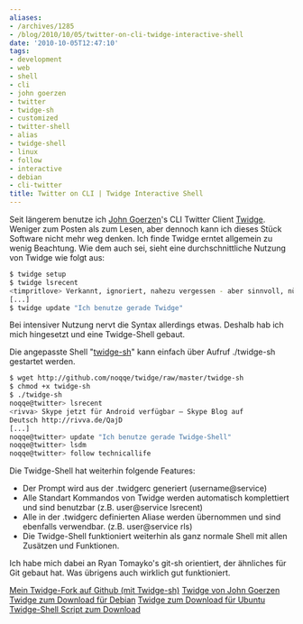 ```yaml
---
aliases:
- /archives/1285
- /blog/2010/10/05/twitter-on-cli-twidge-interactive-shell
date: '2010-10-05T12:47:10'
tags:
- development
- web
- shell
- cli
- john goerzen
- twitter
- twidge-sh
- customized
- twitter-shell
- alias
- twidge-shell
- linux
- follow
- interactive
- debian
- cli-twitter
title: Twitter on CLI | Twidge Interactive Shell
---
```


Seit längerem benutze ich [John Goerzen](http://www.complete.org/JohnGoerzen)'s
CLI Twitter Client [Twidge](http://wiki.github.com/jgoerzen/twidge/).
Weniger zum Posten als zum Lesen, aber dennoch kann ich dieses Stück
Software nicht mehr weg denken. Ich finde Twidge erntet allgemein zu wenig
Beachtung. Wie dem auch sei, sieht eine durchschnittliche Nutzung von
Twidge wie folgt aus:

``` bash
$ twidge setup
$ twidge lsrecent
<timpritlove> Verkannt, ignoriert, nahezu vergessen - aber sinnvoll, nützlich und wertvoll: das Semikolon!
[...]
$ twidge update "Ich benutze gerade Twidge"
```

Bei intensiver Nutzung nervt die Syntax allerdings etwas. Deshalb hab ich
mich hingesetzt und eine Twidge-Shell gebaut.

Die angepasste Shell
"[twidge-sh](http://github.com/noqqe/twidge/blob/master/twidge-sh)" kann
einfach über Aufruf ./twidge-sh gestartet werden.

``` bash
$ wget http://github.com/noqqe/twidge/raw/master/twidge-sh
$ chmod +x twidge-sh
$ ./twidge-sh
noqqe@twitter> lsrecent
<rivva> Skype jetzt für Android verfügbar – Skype Blog auf
Deutsch http://rivva.de/QajD
[...]
noqqe@twitter> update "Ich benutze gerade Twidge-Shell"
noqqe@twitter> lsdm
noqqe@twitter> follow technicallife
```

Die Twidge-Shell hat weiterhin folgende Features:

* Der Prompt wird aus der .twidgerc generiert (username@service)
* Alle Standart Kommandos  von Twidge werden automatisch komplettiert und
  sind benutzbar (z.B. user@service lsrecent)
* Alle in der .twidgerc definierten Aliase werden übernommen und sind
  ebenfalls verwendbar. (z.B. user@service rls)
* Die Twidge-Shell funktioniert weiterhin als ganz normale Shell mit allen
  Zusätzen und Funktionen.

Ich habe mich dabei an Ryan Tomayko's git-sh orientiert, der ähnliches für
Git gebaut hat. Was übrigens auch wirklich gut funktioniert.

[Mein Twidge-Fork auf Github (mit Twidge-sh)](http://github.com/noqqe/twidge)
[Twidge von John Goerzen](http://github.com/jgoerzen/twidge/)
[Twidge zum Download für Debian](http://packages.debian.org/search?keywords=twidge)
[Twidge zum Download für Ubuntu](http://packages.ubuntu.com/de/karmic/twidge)
[Twidge-Shell Script zum Download](http://github.com/noqqe/twidge/raw/master/twidge-sh)
